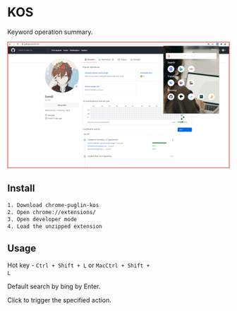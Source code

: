 # KOS
Keyword operation summary.

![](./images/review.png)

## Install
```
1. Download chrome-puglin-kos
2. Open chrome://extensions/
3. Open developer mode
4. Load the unzipped extension
```

## Usage
Hot key - <code>Ctrl + Shift + L</code> or <code>MacCtrl + Shift + L</code>

Default search by bing by Enter.

Click to trigger the specified action.
